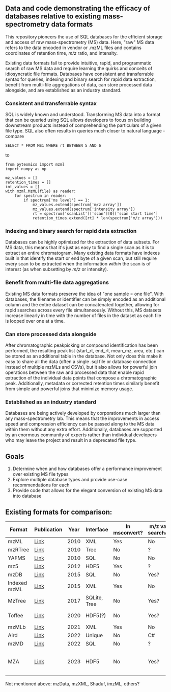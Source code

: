 ## Data and code demonstrating the efficacy of databases relative to existing mass-spectrometry data formats

This repository pioneers the use of SQL databases for the efficient storage and access of raw
mass-spectrometry (MS) data. Here, "raw" MS data refers to the data encoded in vendor or .mzML files and contains
coordinates of retention time, *m/z* ratio, and intensity.

Existing data formats fail to provide intuitive, rapid, and programmatic search of raw MS data and require learning
the quirks and conceits of idiosyncratic file formats. Databases have
consistent and transferrable syntax for queries, indexing and binary search for rapid data extraction,
benefit from multi-file aggregations of data, can store processed data alongside, and are established as an industry standard.

### Consistent and transferrable syntax

SQL is widely known and understood. Transforming MS data into a format that can be queried using SQL allows
developers to focus on building downstream products instead of comprehending the particulars of a given
file type. SQL also often results in queries much closer to natural language - compare 

```SELECT * FROM MS1 WHERE rt BETWEEN 5 AND 6```

to

```import matplotlib.pyplot as plt
from pyteomics import mzml
import numpy as np

mz_values = []
retention_times = []
int_values = []
with mzml.MzML(file) as reader:
    for spectrum in reader:
        if spectrum['ms level'] == 1:
            mz_values.extend(spectrum['m/z array'])
            mz_values.extend(spectrum['intensity array'])
            rt = spectrum['scanList']['scan'][0]['scan start time']
            retention_times.extend([rt] * len(spectrum['m/z array']))
```

### Indexing and binary search for rapid data extraction

Databases can be highly optimized for the extraction of data subsets. For MS data, this means that
it's just as easy to find a single scan as it is to extract an entire chromatogram. Many existing
data formats have indexes built in that identify the start or end byte of a given scan, but still
require every scan to be extracted when the information *within* the scan is of interest (as when
subsetting by *m/z* or intensity).

### Benefit from multi-file data aggregations

Existing MS data formats preserve the idea of "one sample = one file". With databases, the filename or
identifier can be simply encoded as an additional column and the entire dataset can be concatenated
together, allowing for rapid searches across every file simultaneously. Without this, MS datasets
increase linearly in time with the number of files in the dataset as each file is looped over
one at a time.

### Can store processed data alongside

After chromatographic peakpicking or compound identification has been performed, the resulting
peak list (start_rt, end_rt, mean_mz, area, etc.) can be stored as an additional table in the
database. Not only does this make it easy to share all the data (often a single .sql file or 
database connection instead of multiple mzMLs and CSVs), but it also allows for powerful
join operations between the raw and processed data that enable rapid extraction of the
individual data points that compose a chromatographic peak. Additionally, metadata or corrected
retention times similarly benefit from simple and powerful joins that minimize memory usage.

### Established as an industry standard

Databases are being actively developed by corporations much larger than any mass-spectrometry lab. This
means that the improvements in access speed and compression efficiency can be passed along to the MS
data within them without any extra effort. Additionally, databases are supported by an enormous community
of experts rather than individual developers who may leave the project and result in a deprecated file type.

## Goals

1. Determine when and how databases offer a performance improvement over existing MS file types
2. Explore multiple database types and provide use-case recommendations for each
3. Provide code that allows for the elegant conversion of existing MS data into database

## Existing formats for comparison:

| Format | Publication | Year | Interface | In msconvert? | m/z values searchable? | Written/examples in | Notes |
| --- | --- | --- | --- | --- | --- | --- | ---
| mzML | [Link](https://www.mcponline.org/article/S1535-9476(20)31387-6/fulltext) | 2010 | XML | Yes | No | Many | |
| mzRTree | [Link](dx.doi.org/10.1016/j.jprot.2010.02.006) | 2010 | Tree | No | ? | Java | |
| YAFMS | [Link](dx.doi.org/10.1016/j.jasms.2010.06.014) | 2010 | SQL | No | No | C# | Deprecated? |
| mz5 | [Link](dx.doi.org/10.1074/mcp.O111.011379) | 2012 | HDF5 | Yes | ? | ? | |
| mzDB | [Link](dx.doi.org/10.1074/mcp.O114.039115) | 2015 | SQL | No | Yes? | Java, C++ | |
| Indexed mzML | [Link](dx.doi.org/10.1371/journal.pone.0125108) | 2015 | XML | Yes | No | C++, Python | |
| MzTree | [Link](dx.doi.org/10.1371/journal.pone.0188059) | 2017 | SQLite, Tree | No | Yes? | Java | |
| Toffee | [Link](dx.doi.org/10.1038/s41598-020-65015-y) | 2020 | HDF5(?) | No | Yes? | Python | Only for TOF data? |
| mzMLb | [Link](dx.doi.org/10.1021/acs.jproteome.0c00192) | 2021 | XML | Yes | No | Python | |
| Aird | [Link](dx.doi.org/10.1186/s12859-021-04490-0) | 2022 | Unique | No | C# | |
| mzMD | [Link](dx.doi.org/10.1093/bioinformatics/btac098) | 2022 | SQL | No | ? | Java | |
| MZA | [Link](dx.doi.org/10.1021/acs.jproteome.2c00313) | 2023 | HDF5 | No | Yes? | Python | Separate Python package [here](dx.doi.org/10.1021/acs.analchem.3c01653)

Not mentioned above: mzData, mzXML, Shaduf, imzML, others?

